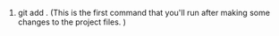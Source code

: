 1) git add .  (This is the first command that you'll run after making some changes to the project files. )